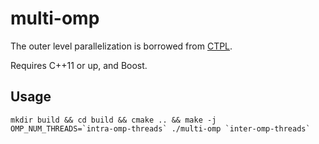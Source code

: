 # multi-omp
The outer level parallelization is borrowed from [CTPL](https://github.com/vit-vit/CTPL).

Requires C++11 or up, and Boost.

## Usage
```
mkdir build && cd build && cmake .. && make -j
OMP_NUM_THREADS=`intra-omp-threads` ./multi-omp `inter-omp-threads`
```
